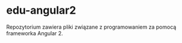 # edu-angular2
Repozytorium zawiera pliki związane z programowaniem za pomocą frameworka Angular 2.
